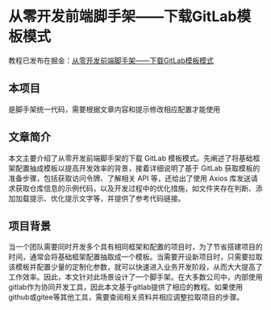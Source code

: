 # 从零开发前端脚手架——下载GitLab模板模式
教程已发布在掘金：[从零开发前端脚手架——下载GitLab模板模式](https://juejin.cn/post/7224428335005958181)

## 本项目
是脚手架统一代码，需要根据文章内容和提示修改相应配置才能使用

## 文章简介
本文主要介绍了从零开发前端脚手架的下载 GitLab 模板模式。先阐述了将基础框架配置抽成模板以提高开发效率的背景，接着详细说明了基于 GitLab 获取模板的准备步骤，包括获取访问令牌、了解相关 API 等，还给出了使用 Axios 库发送请求获取仓库信息的示例代码，以及开发过程中的优化措施，如文件夹存在判断、添加加载提示、优化提示文字等，并提供了参考代码链接。

## 项目背景
当一个团队需要同时开发多个具有相同框架和配置的项目时，为了节省搭建项目的时间，通常会将基础框架配置抽取成一个模板。当需要开设新项目时，只需要拉取该模板并配置少量的定制化参数，就可以快速进入业务开发阶段，从而大大提高了工作效率。因此，本文针对此场景设计了一个脚手架。在大多数公司中，内部使用gitlab作为协同开发工具，因此本文基于gitlab提供了相应的教程。如果使用github或gitee等其他工具，需要查阅相关资料并相应调整拉取项目的步骤。
